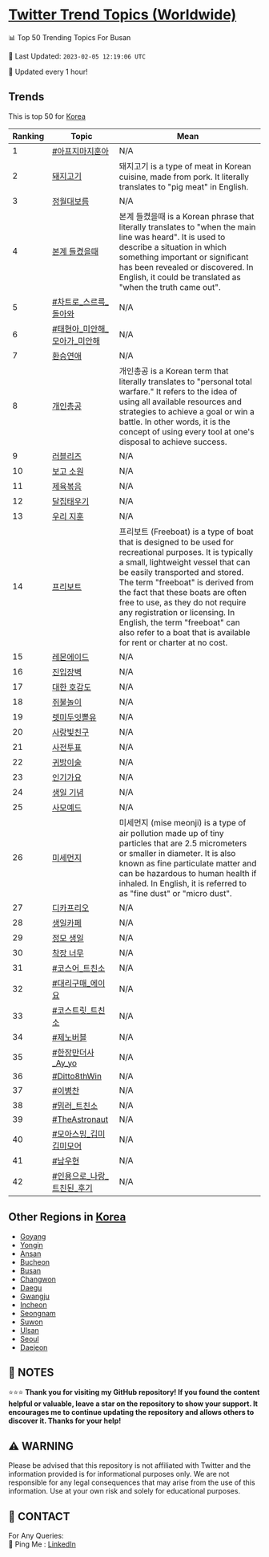 [Twitter Trend Topics (Worldwide)](https://github.com/ErcinDedeoglu/Twitter-Trend-Topics)
==========


📊 Top 50 Trending Topics For Busan

📆 Last Updated: `2023-02-05 12:19:06 UTC`

🔧 Updated every 1 hour!


## Trends

This is top 50 for [Korea](</Korea>)

| Ranking | Topic | Mean |
| ------- | ------------ | ------------ |
| 1 | [#아프지마지훈아](http://twitter.com/search?q=%23%ec%95%84%ed%94%84%ec%a7%80%eb%a7%88%ec%a7%80%ed%9b%88%ec%95%84) | N/A |
| 2 | [돼지고기](http://twitter.com/search?q=%eb%8f%bc%ec%a7%80%ea%b3%a0%ea%b8%b0) | 돼지고기 is a type of meat in Korean cuisine, made from pork. It literally translates to "pig meat" in English. |
| 3 | [정월대보름](http://twitter.com/search?q=%ec%a0%95%ec%9b%94%eb%8c%80%eb%b3%b4%eb%a6%84) | N/A |
| 4 | [본계 들켰을때](http://twitter.com/search?q=%eb%b3%b8%ea%b3%84+%eb%93%a4%ec%bc%b0%ec%9d%84%eb%95%8c) | 본계 들켰을때 is a Korean phrase that literally translates to "when the main line was heard". It is used to describe a situation in which something important or significant has been revealed or discovered. In English, it could be translated as "when the truth came out". |
| 5 | [#차트로_스르륵_돌아와](http://twitter.com/search?q=%23%ec%b0%a8%ed%8a%b8%eb%a1%9c_%ec%8a%a4%eb%a5%b4%eb%a5%b5_%eb%8f%8c%ec%95%84%ec%99%80) | N/A |
| 6 | [#태현아_미안해_모아가_미안해](http://twitter.com/search?q=%23%ed%83%9c%ed%98%84%ec%95%84_%eb%af%b8%ec%95%88%ed%95%b4_%eb%aa%a8%ec%95%84%ea%b0%80_%eb%af%b8%ec%95%88%ed%95%b4) | N/A |
| 7 | [환승연애](http://twitter.com/search?q=%ed%99%98%ec%8a%b9%ec%97%b0%ec%95%a0) | N/A |
| 8 | [개인총공](http://twitter.com/search?q=%ea%b0%9c%ec%9d%b8%ec%b4%9d%ea%b3%b5) | 개인총공 is a Korean term that literally translates to "personal total warfare." It refers to the idea of using all available resources and strategies to achieve a goal or win a battle. In other words, it is the concept of using every tool at one's disposal to achieve success. |
| 9 | [러블리즈](http://twitter.com/search?q=%eb%9f%ac%eb%b8%94%eb%a6%ac%ec%a6%88) | N/A |
| 10 | [보고 소원](http://twitter.com/search?q=%eb%b3%b4%ea%b3%a0+%ec%86%8c%ec%9b%90) | N/A |
| 11 | [제육볶음](http://twitter.com/search?q=%ec%a0%9c%ec%9c%a1%eb%b3%b6%ec%9d%8c) | N/A |
| 12 | [달집태우기](http://twitter.com/search?q=%eb%8b%ac%ec%a7%91%ed%83%9c%ec%9a%b0%ea%b8%b0) | N/A |
| 13 | [우리 지훈](http://twitter.com/search?q=%ec%9a%b0%eb%a6%ac+%ec%a7%80%ed%9b%88) | N/A |
| 14 | [프리보트](http://twitter.com/search?q=%ed%94%84%eb%a6%ac%eb%b3%b4%ed%8a%b8) | 프리보트 (Freeboat) is a type of boat that is designed to be used for recreational purposes. It is typically a small, lightweight vessel that can be easily transported and stored. The term "freeboat" is derived from the fact that these boats are often free to use, as they do not require any registration or licensing. In English, the term "freeboat" can also refer to a boat that is available for rent or charter at no cost. |
| 15 | [레몬에이드](http://twitter.com/search?q=%eb%a0%88%eb%aa%ac%ec%97%90%ec%9d%b4%eb%93%9c) | N/A |
| 16 | [진입장벽](http://twitter.com/search?q=%ec%a7%84%ec%9e%85%ec%9e%a5%eb%b2%bd) | N/A |
| 17 | [대한 호감도](http://twitter.com/search?q=%eb%8c%80%ed%95%9c+%ed%98%b8%ea%b0%90%eb%8f%84) | N/A |
| 18 | [쥐불놀이](http://twitter.com/search?q=%ec%a5%90%eb%b6%88%eb%86%80%ec%9d%b4) | N/A |
| 19 | [렛미두잇뽈유](http://twitter.com/search?q=%eb%a0%9b%eb%af%b8%eb%91%90%ec%9e%87%eb%bd%88%ec%9c%a0) | N/A |
| 20 | [사랑빛친구](http://twitter.com/search?q=%ec%82%ac%eb%9e%91%eb%b9%9b%ec%b9%9c%ea%b5%ac) | N/A |
| 21 | [사전투표](http://twitter.com/search?q=%ec%82%ac%ec%a0%84%ed%88%ac%ed%91%9c) | N/A |
| 22 | [귀밝이술](http://twitter.com/search?q=%ea%b7%80%eb%b0%9d%ec%9d%b4%ec%88%a0) | N/A |
| 23 | [인기가요](http://twitter.com/search?q=%ec%9d%b8%ea%b8%b0%ea%b0%80%ec%9a%94) | N/A |
| 24 | [생일 기념](http://twitter.com/search?q=%ec%83%9d%ec%9d%bc+%ea%b8%b0%eb%85%90) | N/A |
| 25 | [사모예드](http://twitter.com/search?q=%ec%82%ac%eb%aa%a8%ec%98%88%eb%93%9c) | N/A |
| 26 | [미세먼지](http://twitter.com/search?q=%eb%af%b8%ec%84%b8%eb%a8%bc%ec%a7%80) | 미세먼지 (mise meonji) is a type of air pollution made up of tiny particles that are 2.5 micrometers or smaller in diameter. It is also known as fine particulate matter and can be hazardous to human health if inhaled. In English, it is referred to as "fine dust" or "micro dust". |
| 27 | [디카프리오](http://twitter.com/search?q=%eb%94%94%ec%b9%b4%ed%94%84%eb%a6%ac%ec%98%a4) | N/A |
| 28 | [생일카페](http://twitter.com/search?q=%ec%83%9d%ec%9d%bc%ec%b9%b4%ed%8e%98) | N/A |
| 29 | [정모 생일](http://twitter.com/search?q=%ec%a0%95%eb%aa%a8+%ec%83%9d%ec%9d%bc) | N/A |
| 30 | [착장 너무](http://twitter.com/search?q=%ec%b0%a9%ec%9e%a5+%eb%84%88%eb%ac%b4) | N/A |
| 31 | [#코스어_트친소](http://twitter.com/search?q=%23%ec%bd%94%ec%8a%a4%ec%96%b4_%ed%8a%b8%ec%b9%9c%ec%86%8c) | N/A |
| 32 | [#대리구매_에이요](http://twitter.com/search?q=%23%eb%8c%80%eb%a6%ac%ea%b5%ac%eb%a7%a4_%ec%97%90%ec%9d%b4%ec%9a%94) | N/A |
| 33 | [#코스트릿_트친소](http://twitter.com/search?q=%23%ec%bd%94%ec%8a%a4%ed%8a%b8%eb%a6%bf_%ed%8a%b8%ec%b9%9c%ec%86%8c) | N/A |
| 34 | [#제노버블](http://twitter.com/search?q=%23%ec%a0%9c%eb%85%b8%eb%b2%84%eb%b8%94) | N/A |
| 35 | [#한장만더사_Ay_yo](http://twitter.com/search?q=%23%ed%95%9c%ec%9e%a5%eb%a7%8c%eb%8d%94%ec%82%ac_Ay_yo) | N/A |
| 36 | [#Ditto8thWin](http://twitter.com/search?q=%23Ditto8thWin) | N/A |
| 37 | [#이병찬](http://twitter.com/search?q=%23%ec%9d%b4%eb%b3%91%ec%b0%ac) | N/A |
| 38 | [#밈러_트친소](http://twitter.com/search?q=%23%eb%b0%88%eb%9f%ac_%ed%8a%b8%ec%b9%9c%ec%86%8c) | N/A |
| 39 | [#TheAstronaut](http://twitter.com/search?q=%23TheAstronaut) | N/A |
| 40 | [#모아스밍_깁미깁미모어](http://twitter.com/search?q=%23%eb%aa%a8%ec%95%84%ec%8a%a4%eb%b0%8d_%ea%b9%81%eb%af%b8%ea%b9%81%eb%af%b8%eb%aa%a8%ec%96%b4) | N/A |
| 41 | [#남우현](http://twitter.com/search?q=%23%eb%82%a8%ec%9a%b0%ed%98%84) | N/A |
| 42 | [#인용으로_나랑_트친된_후기](http://twitter.com/search?q=%23%ec%9d%b8%ec%9a%a9%ec%9c%bc%eb%a1%9c_%eb%82%98%eb%9e%91_%ed%8a%b8%ec%b9%9c%eb%90%9c_%ed%9b%84%ea%b8%b0) | N/A |



## Other Regions in [Korea](</Korea>)

* [Goyang](</Korea/Goyang.md>)
* [Yongin](</Korea/Yongin.md>)
* [Ansan](</Korea/Ansan.md>)
* [Bucheon](</Korea/Bucheon.md>)
* [Busan](</Korea/Busan.md>)
* [Changwon](</Korea/Changwon.md>)
* [Daegu](</Korea/Daegu.md>)
* [Gwangju](</Korea/Gwangju.md>)
* [Incheon](</Korea/Incheon.md>)
* [Seongnam](</Korea/Seongnam.md>)
* [Suwon](</Korea/Suwon.md>)
* [Ulsan](</Korea/Ulsan.md>)
* [Seoul](</Korea/Seoul.md>)
* [Daejeon](</Korea/Daejeon.md>)



## 📝 NOTES

⭐⭐⭐ **Thank you for visiting my GitHub repository! If you found the content helpful or valuable, leave a star on the repository to show your support. It encourages me to continue updating the repository and allows others to discover it. Thanks for your help!**


## ⚠️ WARNING

Please be advised that this repository is not affiliated with Twitter and the information provided is for informational purposes only. We are not responsible for any legal consequences that may arise from the use of this information. Use at your own risk and solely for educational purposes.


## 📨 CONTACT

 For Any Queries:  
            🏓 Ping Me : [LinkedIn](https://www.linkedin.com/in/ercindedeoglu/)
